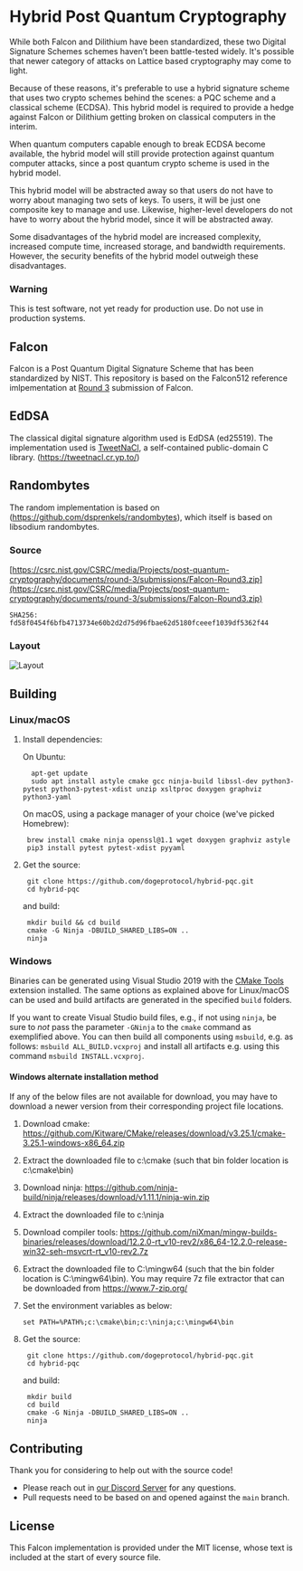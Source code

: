 # Hybrid Post Quantum Cryptography
While both Falcon and Dilithium have been standardized, these two Digital Signature Schemes schemes haven’t 
been battle-tested widely. It's possible that newer category of attacks on Lattice based cryptography may come to light.

Because of these reasons, it's preferable to use a hybrid signature scheme that 
uses two crypto schemes behind the scenes: a PQC scheme and a classical scheme (ECDSA). This hybrid 
model is required to provide a hedge against Falcon or Dilithium getting broken 
on classical computers in the interim. 

When quantum computers capable enough to break ECDSA become available, the hybrid model 
will still provide protection against quantum computer attacks, since a post quantum crypto scheme is used in the hybrid model. 

This hybrid model will be abstracted away so that users do not have to worry 
about managing two sets of keys. To users, it will be just one composite key to manage and 
use. Likewise, higher-level developers do not have to worry about the hybrid 
model, since it will be abstracted away.

Some disadvantages of the hybrid model are increased complexity, increased compute time, increased 
storage, and bandwidth requirements. However, the security benefits of the 
hybrid model outweigh these disadvantages.

### Warning
This is test software, not yet ready for production use. Do not use in production systems.

## Falcon
Falcon is a Post Quantum Digital Signature Scheme that has been standardized by NIST.
This repository is based on the Falcon512 reference imlpementation at [Round 3](https://csrc.nist.gov/Projects/post-quantum-cryptography/post-quantum-cryptography-standardization/round-3-submissions) submission of Falcon. 

## EdDSA
The classical digital signature algorithm used is EdDSA (ed25519). The implementation used is [TweetNaCl](https://tweetnacl.cr.yp.to/), a self-contained public-domain C library. (https://tweetnacl.cr.yp.to/)

## Randombytes
The random implementation is based on (https://github.com/dsprenkels/randombytes), which itself is based on libsodium randombytes.

### Source
[https://csrc.nist.gov/CSRC/media/Projects/post-quantum-cryptography/documents/round-3/submissions/Falcon-Round3.zip](https://csrc.nist.gov/CSRC/media/Projects/post-quantum-cryptography/documents/round-3/submissions/Falcon-Round3.zip)

```SHA256: fd58f0454f6bfb4713734e60b2d2d75d96fbae62d5180fceeef1039df5362f44```

### Layout
![Layout](hybrid-pqc-dsa.png)

## Building

### Linux/macOS

1. Install dependencies:

	On Ubuntu:

		 apt-get update
		 sudo apt install astyle cmake gcc ninja-build libssl-dev python3-pytest python3-pytest-xdist unzip xsltproc doxygen graphviz python3-yaml

	On macOS, using a package manager of your choice (we've picked Homebrew):

		brew install cmake ninja openssl@1.1 wget doxygen graphviz astyle
		pip3 install pytest pytest-xdist pyyaml

2. Get the source:

		git clone https://github.com/dogeprotocol/hybrid-pqc.git
		cd hybrid-pqc

	and build:

		mkdir build && cd build
		cmake -G Ninja -DBUILD_SHARED_LIBS=ON ..
		ninja

### Windows

Binaries can be generated using Visual Studio 2019 with the [CMake Tools](https://marketplace.visualstudio.com/items?itemName=ms-vscode.cmake-tools) extension installed. The same options as explained above for Linux/macOS can be used and build artifacts are generated in the specified `build` folders.

If you want to create Visual Studio build files, e.g., if not using `ninja`, be sure to _not_ pass the parameter `-GNinja` to the `cmake` command as exemplified above. You can then build all components using `msbuild`, e.g. as follows: `msbuild ALL_BUILD.vcxproj` and install all artifacts e.g. using this command `msbuild INSTALL.vcxproj`.

#### Windows alternate installation method
If any of the below files are not available for download, you may have to download a newer version from their corresponding project file locations.
1. Download cmake: https://github.com/Kitware/CMake/releases/download/v3.25.1/cmake-3.25.1-windows-x86_64.zip
2. Extract the downloaded file to c:\cmake (such that bin folder location is c:\cmake\bin)
3. Download ninja: https://github.com/ninja-build/ninja/releases/download/v1.11.1/ninja-win.zip
4. Extract the downloaded file to c:\ninja
5. Download compiler tools: https://github.com/niXman/mingw-builds-binaries/releases/download/12.2.0-rt_v10-rev2/x86_64-12.2.0-release-win32-seh-msvcrt-rt_v10-rev2.7z
6. Extract the downloaded file to C:\mingw64 (such that the bin folder location is C:\mingw64\bin). You may require 7z file extractor that can be downloaded from https://www.7-zip.org/
7. Set the environment variables as below:

       set PATH=%PATH%;c:\cmake\bin;c:\ninja;c:\mingw64\bin
8. Get the source:

		git clone https://github.com/dogeprotocol/hybrid-pqc.git
		cd hybrid-pqc

	and build:

		mkdir build 
		cd build
		cmake -G Ninja -DBUILD_SHARED_LIBS=ON ..
		ninja    

## Contributing

Thank you for considering to help out with the source code! 

* Please reach out in [our Discord Server](https://discord.gg/bbbMPyzJTM) for any questions. 
* Pull requests need to be based on and opened against the `main` branch.

## License

This Falcon implementation is provided under the MIT license, whose text
is included at the start of every source file.
